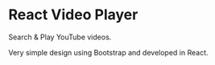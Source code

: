 # React Video Player

Search & Play YouTube videos.

Very simple design using Bootstrap and developed in React.

